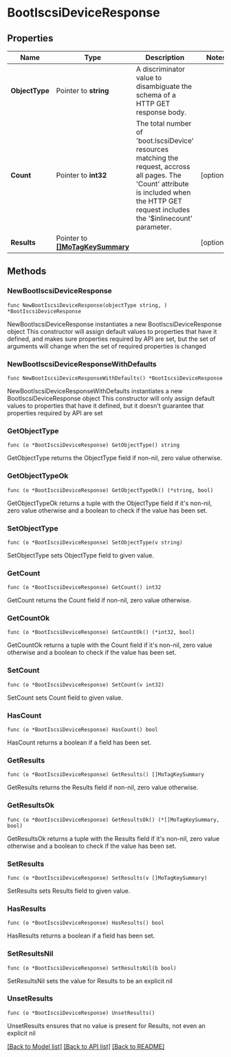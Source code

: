 # BootIscsiDeviceResponse

## Properties

Name | Type | Description | Notes
------------ | ------------- | ------------- | -------------
**ObjectType** | Pointer to **string** | A discriminator value to disambiguate the schema of a HTTP GET response body. | 
**Count** | Pointer to **int32** | The total number of &#39;boot.IscsiDevice&#39; resources matching the request, accross all pages. The &#39;Count&#39; attribute is included when the HTTP GET request includes the &#39;$inlinecount&#39; parameter. | [optional] 
**Results** | Pointer to [**[]MoTagKeySummary**](mo.TagKeySummary.md) |  | [optional] 

## Methods

### NewBootIscsiDeviceResponse

`func NewBootIscsiDeviceResponse(objectType string, ) *BootIscsiDeviceResponse`

NewBootIscsiDeviceResponse instantiates a new BootIscsiDeviceResponse object
This constructor will assign default values to properties that have it defined,
and makes sure properties required by API are set, but the set of arguments
will change when the set of required properties is changed

### NewBootIscsiDeviceResponseWithDefaults

`func NewBootIscsiDeviceResponseWithDefaults() *BootIscsiDeviceResponse`

NewBootIscsiDeviceResponseWithDefaults instantiates a new BootIscsiDeviceResponse object
This constructor will only assign default values to properties that have it defined,
but it doesn't guarantee that properties required by API are set

### GetObjectType

`func (o *BootIscsiDeviceResponse) GetObjectType() string`

GetObjectType returns the ObjectType field if non-nil, zero value otherwise.

### GetObjectTypeOk

`func (o *BootIscsiDeviceResponse) GetObjectTypeOk() (*string, bool)`

GetObjectTypeOk returns a tuple with the ObjectType field if it's non-nil, zero value otherwise
and a boolean to check if the value has been set.

### SetObjectType

`func (o *BootIscsiDeviceResponse) SetObjectType(v string)`

SetObjectType sets ObjectType field to given value.


### GetCount

`func (o *BootIscsiDeviceResponse) GetCount() int32`

GetCount returns the Count field if non-nil, zero value otherwise.

### GetCountOk

`func (o *BootIscsiDeviceResponse) GetCountOk() (*int32, bool)`

GetCountOk returns a tuple with the Count field if it's non-nil, zero value otherwise
and a boolean to check if the value has been set.

### SetCount

`func (o *BootIscsiDeviceResponse) SetCount(v int32)`

SetCount sets Count field to given value.

### HasCount

`func (o *BootIscsiDeviceResponse) HasCount() bool`

HasCount returns a boolean if a field has been set.

### GetResults

`func (o *BootIscsiDeviceResponse) GetResults() []MoTagKeySummary`

GetResults returns the Results field if non-nil, zero value otherwise.

### GetResultsOk

`func (o *BootIscsiDeviceResponse) GetResultsOk() (*[]MoTagKeySummary, bool)`

GetResultsOk returns a tuple with the Results field if it's non-nil, zero value otherwise
and a boolean to check if the value has been set.

### SetResults

`func (o *BootIscsiDeviceResponse) SetResults(v []MoTagKeySummary)`

SetResults sets Results field to given value.

### HasResults

`func (o *BootIscsiDeviceResponse) HasResults() bool`

HasResults returns a boolean if a field has been set.

### SetResultsNil

`func (o *BootIscsiDeviceResponse) SetResultsNil(b bool)`

 SetResultsNil sets the value for Results to be an explicit nil

### UnsetResults
`func (o *BootIscsiDeviceResponse) UnsetResults()`

UnsetResults ensures that no value is present for Results, not even an explicit nil

[[Back to Model list]](../README.md#documentation-for-models) [[Back to API list]](../README.md#documentation-for-api-endpoints) [[Back to README]](../README.md)



